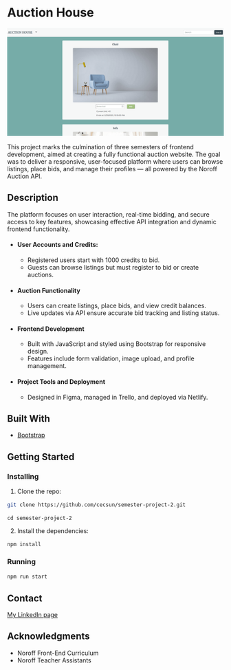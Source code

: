 # Auction House

![image](/auction-house.png)

This project marks the culmination of three semesters of frontend development, aimed at creating a fully functional auction website. The goal was to deliver a responsive, user-focused platform where users can browse listings, place bids, and manage their profiles — all powered by the Noroff Auction API.

## Description

The platform focuses on user interaction, real-time bidding, and secure access to key features, showcasing effective API integration and dynamic frontend functionality.

- #### User Accounts and Credits:
  - Registered users start with 1000 credits to bid.
  - Guests can browse listings but must register to bid or create auctions.
- #### Auction Functionality
  - Users can create listings, place bids, and view credit balances.
  - Live updates via API ensure accurate bid tracking and listing status.
- #### Frontend Development
  - Built with JavaScript and styled using Bootstrap for responsive design.
  - Features include form validation, image upload, and profile management.
- #### Project Tools and Deployment
  - Designed in Figma, managed in Trello, and deployed via Netlify.

## Built With

- [Bootstrap](https://getbootstrap.com)

## Getting Started

### Installing

1. Clone the repo:

```bash
git clone https://github.com/cecsun/semester-project-2.git
```
```
cd semester-project-2
```

2. Install the dependencies:

```
npm install
```

### Running

```bash
npm run start
```

## Contact

[My LinkedIn page](www.linkedin.com/in/cecilie-sunde)

## Acknowledgments

- Noroff Front-End Curriculum
- Noroff Teacher Assistants
